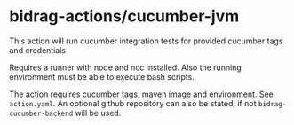 # bidrag-actions/cucumber-jvm

This action will run cucumber integration tests for provided cucumber tags and credentials

Requires a runner with node and ncc installed. Also the running environment must be able to execute
bash scripts.

The action requires cucumber tags, maven image and environment. See `action.yaml`. An optional
github repository can also be stated, if not `bidrag-cucumber-backend` will be used.
